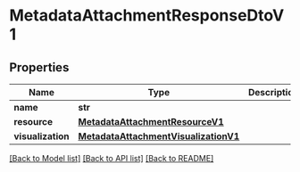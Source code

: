 # MetadataAttachmentResponseDtoV1

## Properties
Name | Type | Description | Notes
------------ | ------------- | ------------- | -------------
**name** | **str** |  | 
**resource** | [**MetadataAttachmentResourceV1**](MetadataAttachmentResourceV1.md) |  | [optional] 
**visualization** | [**MetadataAttachmentVisualizationV1**](MetadataAttachmentVisualizationV1.md) |  | [optional] 

[[Back to Model list]](../README.md#documentation-for-models) [[Back to API list]](../README.md#documentation-for-api-endpoints) [[Back to README]](../README.md)

